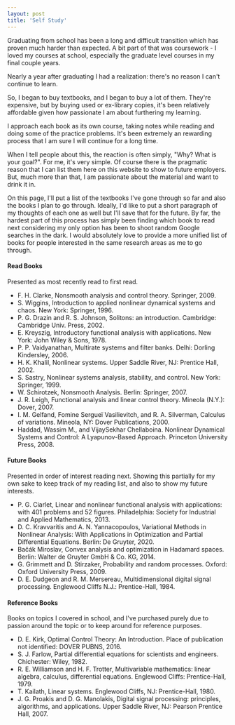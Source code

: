 ```yaml
---
layout: post
title: 'Self Study'
---
```


Graduating from school has been a long and difficult transition which has proven much harder than expected. A bit part of that was coursework - I loved my courses at school, especially the graduate level courses in my final couple years.

Nearly a year after graduating I had a realization: there's no reason I can't continue to learn.

So, I began to buy textbooks, and I began to buy a lot of them. They're expensive, but by buying used or ex-library copies, it's been relatively affordable given how passionate I am about furthering my learning. 

I approach each book as its own course, taking notes while reading and doing some of the practice problems. It's been extremely an rewarding process that I am sure I will continue for a long time. 

When I tell people about this, the reaction is often simply, "Why? What is your goal?". For me, it's very simple. Of course there is the pragmatic reason that I can list them here on this website to show to future employers. But, much more than that, I am passionate about the material and want to drink it in.

On this page, I'll put a list of the textbooks I've gone through so far and also the books I plan to go through. Ideally, I'd like to put a short paragraph of my thoughts of each one as well but I'll save that for the future. By far, the hardest part of this process has simply been finding which book to read next considering my only option has been to shoot random Google searches in the dark. I would absolutely love to provide a more unified list of books for people interested in the same research areas as me to go through.

#### Read Books

Presented as most recently read to first read.

* F. H. Clarke, Nonsmooth analysis and control theory. Springer, 2009. 
* S. Wiggins, Introduction to applied nonlinear dynamical systems and chaos. New York: Springer, 1996. 
* P. G. Drazin and R. S. Johnson, Solitons: an introduction. Cambridge: Cambridge Univ. Press, 2002. 
* E. Kreyszig, Introductory functional analysis with applications. New York: John Wiley &amp; Sons, 1978.
* P. P. Vaidyanathan, Multirate systems and filter banks. Delhi: Dorling Kindersley, 2006. 
* H. K. Khalil, Nonlinear systems. Upper Saddle River, NJ: Prentice Hall, 2002. 
* S. Sastry, Nonlinear systems analysis, stability, and control. New York: Springer, 1999. 
* W. Schirotzek, Nonsmooth Analysis. Berlin: Springer, 2007. 
* J. R. Leigh, Functional analysis and linear control theory. Mineola (N.Y.): Dover, 2007. 
* I. M. Gelfand, Fomine Sergueï Vasilievitch, and R. A. Silverman, Calculus of variations. Mineola, NY: Dover Publications, 2000. 
* Haddad, Wassim M., and VijaySekhar Chellaboina. Nonlinear Dynamical Systems and Control: A Lyapunov-Based Approach. Princeton University Press, 2008. 

#### Future Books

Presented in order of interest reading next. Showing this partially for my own sake to keep track of my reading list, and also to show my future interests.

* P. G. Ciarlet, Linear and nonlinear functional analysis with applications: with 401 problems and 52 figures. Philadelphia: Society for Industrial and Applied Mathematics, 2013. 
* D. C. Kravvaritis and A. N. Yannacopoulos, Variational Methods in Nonlinear Analysis: With Applications in Optimization and Partial Differential Equations. Berlin: De Gruyter, 2020. 
* Bačák Miroslav, Convex analysis and optimization in Hadamard spaces. Berlin: Walter de Gruyter GmbH &amp; Co. KG, 2014. 
* G. Grimmett and D. Stirzaker, Probability and random processes. Oxford: Oxford University Press, 2009. 
* D. E. Dudgeon and R. M. Mersereau, Multidimensional digital signal processing. Englewood Cliffs N.J.: Prentice-Hall, 1984. 

#### Reference Books

Books on topics I covered in school, and I've purchased purely due to passion around the topic or to keep around for reference purposes.

* D. E. Kirk,  Optimal Control Theory: An Introduction. Place of publication not identified: DOVER PUBNS, 2016.
* S. J. Farlow, Partial differential equations for scientists and engineers. Chichester: Wiley, 1982. 
* R. E. Williamson and H. F. Trotter, Multivariable mathematics: linear algebra, calculus, differential equations. Englewood Cliffs: Prentice-Hall, 1979. 
* T. Kailath, Linear systems. Englewood Cliffs, NJ: Prentice-Hall, 1980. 
* J. G. Proakis and D. G. Manolakis, Digital signal processing: principles, algorithms, and applications. Upper Saddle River, NJ: Pearson Prentice Hall, 2007. 